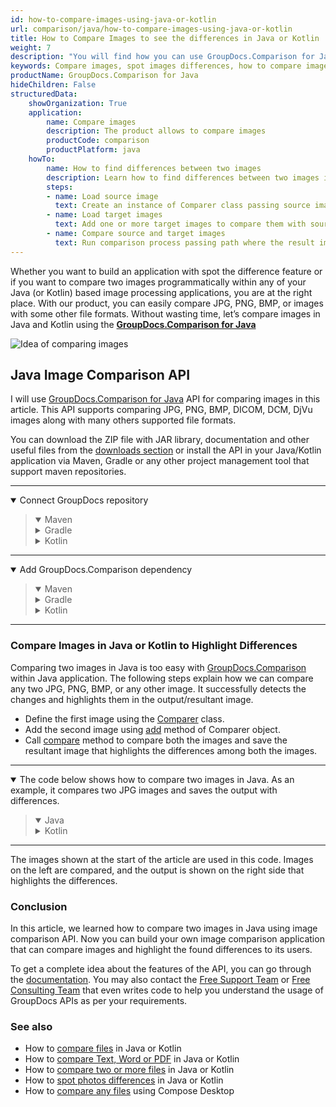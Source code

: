 ```yaml
---
id: how-to-compare-images-using-java-or-kotlin
url: comparison/java/how-to-compare-images-using-java-or-kotlin
title: How to Compare Images to see the differences in Java or Kotlin
weight: 7
description: "You will find how you can use GroupDocs.Comparison for Java inside your production when comparing images to see the differences. Look at file comparison sensitivity configuration and other use cases of the GroupDocs.Comparison API"
keywords: Compare images, spot images differences, how to compare images in Java, Kotlin
productName: GroupDocs.Comparison for Java
hideChildren: False
structuredData:
    showOrganization: True
    application:
        name: Compare images
        description: The product allows to compare images
        productCode: comparison
        productPlatform: java
    howTo:
        name: How to find differences between two images
        description: Learn how to find differences between two images in Java or Kotlin project
        steps:
        - name: Load source image
          text: Create an instance of Comparer class passing source image as a constructor parameter
        - name: Load target images
          text: Add one or more target images to compare them with source one
        - name: Compare source and target images
          text: Run comparison process passing path where the result image should be saved
---
```

Whether you want to build an application with spot the difference feature or if you want to compare two images programmatically within any of your Java (or Kotlin) based image processing applications, you are at the right place. With our product, you can easily compare JPG, PNG, BMP, or images with some other file formats. Without wasting time, let’s compare images in Java and Kotlin using the **[GroupDocs.Comparison for Java](https://products.groupdocs.com/comparison/java)**

![Idea of comparing images](/comparison/java/images/how-to-compare-images.png)

## Java Image Comparison API

I will use [GroupDocs.Comparison for Java](https://products.groupdocs.com/comparison/java) API for comparing images in this article. This API supports comparing JPG, PNG, BMP, DICOM, DCM, DjVu images along with many others supported file formats.

You can download the ZIP file with JAR library, documentation and other useful files from the [downloads section](https://downloads.groupdocs.com/comparison/java) or install the API in your Java/Kotlin application via Maven, Gradle or any other project management tool that support maven repositories.

---

<details open><summary>Connect GroupDocs repository</summary><blockquote>
<details open><summary>Maven</summary>

<script src="https://gist.github.com/groupdocs-comparison-gists/9de00b81ae5dd326fc85fecb5c1220a6.js"></script>

</details>
<details><summary>Gradle</summary>

<script src="https://gist.github.com/groupdocs-comparison-gists/15f77ae825f310acd9cad555dcea0019.js"></script>

</details>
<details><summary>Kotlin</summary>

<script src="https://gist.github.com/groupdocs-comparison-gists/ad7ad48d4e7f9f60e858c7ba546f3745.js"></script>

</details>
</blockquote></details>

---

<details open><summary>Add GroupDocs.Comparison dependency</summary><blockquote>
<details open><summary>Maven</summary>

<script src="https://gist.github.com/groupdocs-comparison-gists/f4d8f0b56d1dfa24dea18c68cd9d8001.js"></script>

</details>
<details><summary>Gradle</summary>

<script src="https://gist.github.com/groupdocs-comparison-gists/b760d58061daa45d9b211e2701aa52b5.js"></script>

</details>
<details><summary>Kotlin</summary>

<script src="https://gist.github.com/groupdocs-comparison-gists/b20a9f70c3442ca586a95b00a778a464.js"></script>

</details>
</blockquote></details>

---

### Compare Images in Java or Kotlin to Highlight Differences

Comparing two images in Java is too easy with [GroupDocs.Comparison](https://products.groupdocs.com/comparison) within Java application. The following steps explain how we can compare any two JPG, PNG, BMP, or any other image. It successfully detects the changes and highlights them in the output/resultant image.

* Define the first image using the [Comparer](https://apireference.groupdocs.com/comparison/java/com.groupdocs.comparison/Comparer) class.
* Add the second image using [add](https://apireference.groupdocs.com/comparison/java/com.groupdocs.comparison/Comparer#add(java.io.InputStream...)) method of Comparer object.
* Call [compare](https://apireference.groupdocs.com/comparison/java/com.groupdocs.comparison/Comparer#compare(java.io.OutputStream)) method to compare both the images and save the resultant image that highlights the differences among both the images.

---

<details open><summary>The code below shows how to compare two images in Java. As an example, it compares two JPG images and saves the output with differences.</summary><blockquote>
<details open><summary>Java</summary>

<script src="https://gist.github.com/groupdocs-comparison-gists/a95fbd4fb36fc8bf201e3a187a637750.js"></script>

</details>

<details><summary>Kotlin</summary>

<script src="https://gist.github.com/groupdocs-comparison-gists/bebea06fbaf649b6582ea86967994193.js"></script>

</details>
</blockquote></details>

---

The images shown at the start of the article are used in this code. Images on the left are compared, and the output is shown on the right side that highlights the differences.

### Conclusion
In this article, we learned how to compare two images in Java using image comparison API. Now you can build your own image comparison application that can compare images and highlight the found differences to its users.

To get a complete idea about the features of the API, you can go through the [documentation](https://docs.groupdocs.com/comparison/java). You may also contact the [Free Support Team](https://forum.groupdocs.com/c/comparison) or [Free Consulting Team](https://groupdocs-free-consulting.github.io) that even writes code to help you understand the usage of GroupDocs APIs as per your requirements.

### See also

* How to [compare files](/comparison/java/how-to-compare-files-in-java-or-kotlin) in Java or Kotlin
* How to [compare Text, Word or PDF](/comparison/java/how-to-compare-text-word-pdf-in-java-or-kotlin) in Java or Kotlin
* How to [compare two or more files](/comparison/java/how-to-compare-two-or-more-files-in-java-or-kotlin) in Java or Kotlin
* How to [spot photos differences](/comparison/java/how-to-spot-photos-differences-in-java-or-kotlin) in Java or Kotlin
* How to [compare any files](/comparison/java/how-to-compare-any-files-using-compose-desktop) using Compose Desktop